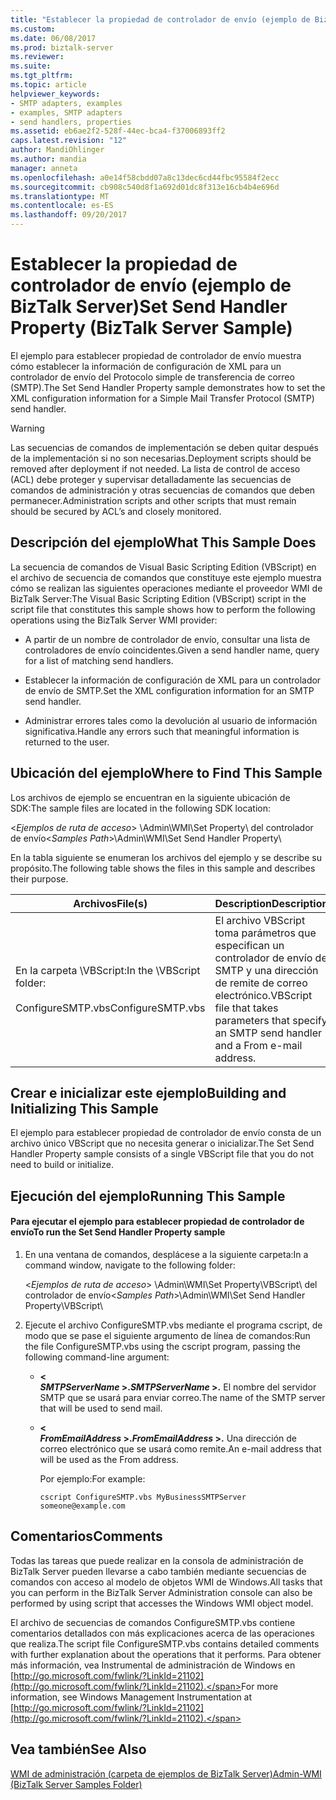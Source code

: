 ```yaml
---
title: "Establecer la propiedad de controlador de envío (ejemplo de BizTalk Server) | Documentos de Microsoft"
ms.custom: 
ms.date: 06/08/2017
ms.prod: biztalk-server
ms.reviewer: 
ms.suite: 
ms.tgt_pltfrm: 
ms.topic: article
helpviewer_keywords:
- SMTP adapters, examples
- examples, SMTP adapters
- send handlers, properties
ms.assetid: eb6ae2f2-528f-44ec-bca4-f37006893ff2
caps.latest.revision: "12"
author: MandiOhlinger
ms.author: mandia
manager: anneta
ms.openlocfilehash: a0e14f58cbdd07a8c13dec6cd44fbc95584f2ecc
ms.sourcegitcommit: cb908c540d8f1a692d01dc8f313e16cb4b4e696d
ms.translationtype: MT
ms.contentlocale: es-ES
ms.lasthandoff: 09/20/2017
---
```

# <a name="set-send-handler-property-biztalk-server-sample"></a><span data-ttu-id="c5d91-102">Establecer la propiedad de controlador de envío (ejemplo de BizTalk Server)</span><span class="sxs-lookup"><span data-stu-id="c5d91-102">Set Send Handler Property (BizTalk Server Sample)</span></span>
<span data-ttu-id="c5d91-103">El ejemplo para establecer propiedad de controlador de envío muestra cómo establecer la información de configuración de XML para un controlador de envío del Protocolo simple de transferencia de correo (SMTP).</span><span class="sxs-lookup"><span data-stu-id="c5d91-103">The Set Send Handler Property sample demonstrates how to set the XML configuration information for a Simple Mail Transfer Protocol (SMTP) send handler.</span></span>  
  
> [!WARNING]
>  <span data-ttu-id="c5d91-104">Las secuencias de comandos de implementación se deben quitar después de la implementación si no son necesarias.</span><span class="sxs-lookup"><span data-stu-id="c5d91-104">Deployment scripts should be removed after deployment if not needed.</span></span> <span data-ttu-id="c5d91-105">La lista de control de acceso (ACL) debe proteger y supervisar detalladamente las secuencias de comandos de administración y otras secuencias de comandos que deben permanecer.</span><span class="sxs-lookup"><span data-stu-id="c5d91-105">Administration scripts and other scripts that must remain should be secured by ACL’s and closely monitored.</span></span>  
  
## <a name="what-this-sample-does"></a><span data-ttu-id="c5d91-106">Descripción del ejemplo</span><span class="sxs-lookup"><span data-stu-id="c5d91-106">What This Sample Does</span></span>  
 <span data-ttu-id="c5d91-107">La secuencia de comandos de Visual Basic Scripting Edition (VBScript) en el archivo de secuencia de comandos que constituye este ejemplo muestra cómo se realizan las siguientes operaciones mediante el proveedor WMI de BizTalk Server:</span><span class="sxs-lookup"><span data-stu-id="c5d91-107">The Visual Basic Scripting Edition (VBScript) script in the script file that constitutes this sample shows how to perform the following operations using the BizTalk Server WMI provider:</span></span>  
  
-   <span data-ttu-id="c5d91-108">A partir de un nombre de controlador de envío, consultar una lista de controladores de envío coincidentes.</span><span class="sxs-lookup"><span data-stu-id="c5d91-108">Given a send handler name, query for a list of matching send handlers.</span></span>  
  
-   <span data-ttu-id="c5d91-109">Establecer la información de configuración de XML para un controlador de envío de SMTP.</span><span class="sxs-lookup"><span data-stu-id="c5d91-109">Set the XML configuration information for an SMTP send handler.</span></span>  
  
-   <span data-ttu-id="c5d91-110">Administrar errores tales como la devolución al usuario de información significativa.</span><span class="sxs-lookup"><span data-stu-id="c5d91-110">Handle any errors such that meaningful information is returned to the user.</span></span>  
  
## <a name="where-to-find-this-sample"></a><span data-ttu-id="c5d91-111">Ubicación del ejemplo</span><span class="sxs-lookup"><span data-stu-id="c5d91-111">Where to Find This Sample</span></span>  
 <span data-ttu-id="c5d91-112">Los archivos de ejemplo se encuentran en la siguiente ubicación de SDK:</span><span class="sxs-lookup"><span data-stu-id="c5d91-112">The sample files are located in the following SDK location:</span></span>  
  
 <span data-ttu-id="c5d91-113">\<*Ejemplos de ruta de acceso*> \Admin\WMI\Set Property\ del controlador de envío</span><span class="sxs-lookup"><span data-stu-id="c5d91-113">\<*Samples Path*>\Admin\WMI\Set Send Handler Property\\</span></span>  
  
 <span data-ttu-id="c5d91-114">En la tabla siguiente se enumeran los archivos del ejemplo y se describe su propósito.</span><span class="sxs-lookup"><span data-stu-id="c5d91-114">The following table shows the files in this sample and describes their purpose.</span></span>  
  
|<span data-ttu-id="c5d91-115">Archivos</span><span class="sxs-lookup"><span data-stu-id="c5d91-115">File(s)</span></span>|<span data-ttu-id="c5d91-116">Description</span><span class="sxs-lookup"><span data-stu-id="c5d91-116">Description</span></span>|  
|---------------|-----------------|  
|<span data-ttu-id="c5d91-117">En la carpeta \VBScript:</span><span class="sxs-lookup"><span data-stu-id="c5d91-117">In the \VBScript folder:</span></span><br /><br /> <span data-ttu-id="c5d91-118">ConfigureSMTP.vbs</span><span class="sxs-lookup"><span data-stu-id="c5d91-118">ConfigureSMTP.vbs</span></span>|<span data-ttu-id="c5d91-119">El archivo VBScript toma parámetros que especifican un controlador de envío de SMTP y una dirección de remite de correo electrónico.</span><span class="sxs-lookup"><span data-stu-id="c5d91-119">VBScript file that takes parameters that specify an SMTP send handler and a From e-mail address.</span></span>|  
  
## <a name="building-and-initializing-this-sample"></a><span data-ttu-id="c5d91-120">Crear e inicializar este ejemplo</span><span class="sxs-lookup"><span data-stu-id="c5d91-120">Building and Initializing This Sample</span></span>  
 <span data-ttu-id="c5d91-121">El ejemplo para establecer propiedad de controlador de envío consta de un archivo único VBScript que no necesita generar o inicializar.</span><span class="sxs-lookup"><span data-stu-id="c5d91-121">The Set Send Handler Property sample consists of a single VBScript file that you do not need to build or initialize.</span></span>  
  
## <a name="running-this-sample"></a><span data-ttu-id="c5d91-122">Ejecución del ejemplo</span><span class="sxs-lookup"><span data-stu-id="c5d91-122">Running This Sample</span></span>  
  
#### <a name="to-run-the-set-send-handler-property-sample"></a><span data-ttu-id="c5d91-123">Para ejecutar el ejemplo para establecer propiedad de controlador de envío</span><span class="sxs-lookup"><span data-stu-id="c5d91-123">To run the Set Send Handler Property sample</span></span>  
  
1.  <span data-ttu-id="c5d91-124">En una ventana de comandos, desplácese a la siguiente carpeta:</span><span class="sxs-lookup"><span data-stu-id="c5d91-124">In a command window, navigate to the following folder:</span></span>  
  
     <span data-ttu-id="c5d91-125">\<*Ejemplos de ruta de acceso*> \Admin\WMI\Set Property\VBScript\ del controlador de envío</span><span class="sxs-lookup"><span data-stu-id="c5d91-125">\<*Samples Path*>\Admin\WMI\Set Send Handler Property\VBScript\\</span></span>  
  
2.  <span data-ttu-id="c5d91-126">Ejecute el archivo ConfigureSMTP.vbs mediante el programa cscript, de modo que se pase el siguiente argumento de línea de comandos:</span><span class="sxs-lookup"><span data-stu-id="c5d91-126">Run the file ConfigureSMTP.vbs using the cscript program, passing the following command-line argument:</span></span>  
  
    -   **\<**   
         <span data-ttu-id="c5d91-127">***SMTPServerName* >.**</span><span class="sxs-lookup"><span data-stu-id="c5d91-127">***SMTPServerName* >.**</span></span> <span data-ttu-id="c5d91-128">El nombre del servidor SMTP que se usará para enviar correo.</span><span class="sxs-lookup"><span data-stu-id="c5d91-128">The name of the SMTP server that will be used to send mail.</span></span>  
  
    -   **\<**   
         <span data-ttu-id="c5d91-129">***FromEmailAddress* >.**</span><span class="sxs-lookup"><span data-stu-id="c5d91-129">***FromEmailAddress* >.**</span></span> <span data-ttu-id="c5d91-130">Una dirección de correo electrónico que se usará como remite.</span><span class="sxs-lookup"><span data-stu-id="c5d91-130">An e-mail address that will be used as the From address.</span></span>  
  
         <span data-ttu-id="c5d91-131">Por ejemplo:</span><span class="sxs-lookup"><span data-stu-id="c5d91-131">For example:</span></span>  
  
        ```  
        cscript ConfigureSMTP.vbs MyBusinessSMTPServer someone@example.com  
        ```  
  
## <a name="comments"></a><span data-ttu-id="c5d91-132">Comentarios</span><span class="sxs-lookup"><span data-stu-id="c5d91-132">Comments</span></span>  
 <span data-ttu-id="c5d91-133">Todas las tareas que puede realizar en la consola de administración de BizTalk Server pueden llevarse a cabo también mediante secuencias de comandos con acceso al modelo de objetos WMI de Windows.</span><span class="sxs-lookup"><span data-stu-id="c5d91-133">All tasks that you can perform in the BizTalk Server Administration console can also be performed by using script that accesses the Windows WMI object model.</span></span>  
  
 <span data-ttu-id="c5d91-134">El archivo de secuencias de comandos ConfigureSMTP.vbs contiene comentarios detallados con más explicaciones acerca de las operaciones que realiza.</span><span class="sxs-lookup"><span data-stu-id="c5d91-134">The script file ConfigureSMTP.vbs contains detailed comments with further explanation about the operations that it performs.</span></span> <span data-ttu-id="c5d91-135">Para obtener más información, vea Instrumental de administración de Windows en [http://go.microsoft.com/fwlink/?LinkId=21102](http://go.microsoft.com/fwlink/?LinkId=21102).</span><span class="sxs-lookup"><span data-stu-id="c5d91-135">For more information, see Windows Management Instrumentation at [http://go.microsoft.com/fwlink/?LinkId=21102](http://go.microsoft.com/fwlink/?LinkId=21102).</span></span>  
  
## <a name="see-also"></a><span data-ttu-id="c5d91-136">Vea también</span><span class="sxs-lookup"><span data-stu-id="c5d91-136">See Also</span></span>  
 [<span data-ttu-id="c5d91-137">WMI de administración (carpeta de ejemplos de BizTalk Server)</span><span class="sxs-lookup"><span data-stu-id="c5d91-137">Admin-WMI (BizTalk Server Samples Folder)</span></span>](../core/admin-wmi-biztalk-server-samples-folder.md)